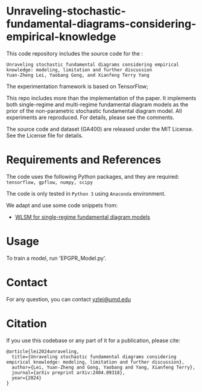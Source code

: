 # Unraveling-stochastic-fundamental-diagrams-considering-empirical-knowledge

This code repository includes the source code for the :

```
Unraveling stochastic fundamental diagrams considering empirical knowledge: modeling, limitation and further discussion
Yuan-Zheng Lei, Yaobang Gong, and Xianfeng Terry Yang
```

The experimentation framework is based on TensorFlow; 

This repo includes more than the implementation of the paper. It implements both single-regime and multi-regime fundamental diagram models as the prior of the non-parametric stochastic fundamental diagram model. All experiments are reproduced. For details, please see the comments.

The source code and dataset (GA400) are released under the MIT License. See the License file for details.


# Requirements and References
The code uses the following Python packages, and they are required: ``tensorflow, gpflow, numpy, scipy``

The code is only tested in ``Python 3`` using ``Anaconda`` environment.

We adapt and use some code snippets from:
* [WLSM for single-regime fundamental diagram models](https://github.com/YuanzhengLei/Weighted-the-least-square-method-for-single-regime-fundamental-diagram-models)



# Usage
To train a model, run 'EPGPR_Model.py'.

# Contact
For any question, you can contact yzlei@umd.edu

# Citation
If you use this codebase or any part of it for a publication, please cite:
```
@article{lei2024unraveling,
  title={Unraveling stochastic fundamental diagrams considering empirical knowledge: modeling, limitation and further discussion},
  author={Lei, Yuan-Zheng and Gong, Yaobang and Yang, Xianfeng Terry},
  journal={arXiv preprint arXiv:2404.09318},
  year={2024}
}
```
